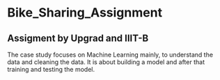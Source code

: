 # Bike_Sharing_Assignment
## Assigment by Upgrad and IIIT-B

The case study focuses on Machine Learning mainly, to understand the data and cleaning the data. It is about building a model and after that training and testing the model.
